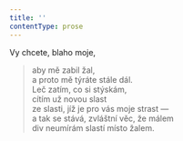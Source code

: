 ```yaml
---
title: ''
contentType: prose
---
```


Vy chcete, blaho moje,

> aby mě zabil žal,  
> a proto mě týráte stále dál.  
> Leč zatím, co si stýskám,  
> cítím už novou slast  
> ze slasti, jíž je pro vás moje strast —  
> a tak se stává, zvláštní věc, že málem  
> div neumírám slastí místo žalem.
